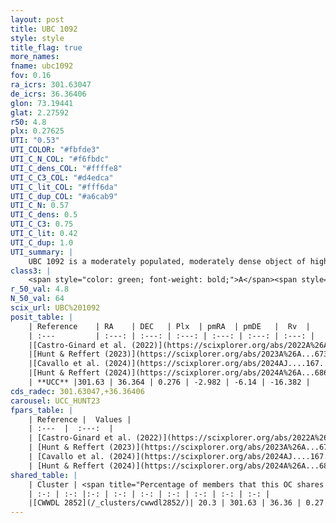 ```yaml
---
layout: post
title: UBC 1092
style: style
title_flag: true
more_names: 
fname: ubc1092
fov: 0.16
ra_icrs: 301.63047
de_icrs: 36.36406
glon: 73.19441
glat: 2.27592
r50: 4.8
plx: 0.27625
UTI: "0.53"
UTI_COLOR: "#fbfde3"
UTI_C_N_COL: "#f6fbdc"
UTI_C_dens_COL: "#ffffe8"
UTI_C_C3_COL: "#d4edca"
UTI_C_lit_COL: "#fff6da"
UTI_C_dup_COL: "#a6cab9"
UTI_C_N: 0.57
UTI_C_dens: 0.5
UTI_C_C3: 0.75
UTI_C_lit: 0.42
UTI_C_dup: 1.0
UTI_summary: |
    UBC 1092 is a moderately populated, moderately dense object of high C3 quality. It was recently reported in the literature. This object shares a small percentage of members with a later reported entry.
class3: |
    <span style="color: green; font-weight: bold;">A</span><span style="color: #FFC300; font-weight: bold;">B</span>
r_50_val: 4.8
N_50_val: 64
scix_url: UBC%201092
posit_table: |
    | Reference    | RA    | DEC   | Plx  | pmRA  | pmDE   |  Rv  |
    | :---         | :---: | :---: | :---: | :---: | :---: | :---: |
    |[Castro-Ginard et al. (2022)](https://scixplorer.org/abs/2022A%26A...661A.118C) | 301.61 | 36.34 | 0.27 | -2.99 | -6.13 | -1.18 |
    |[Hunt & Reffert (2023)](https://scixplorer.org/abs/2023A%26A...673A.114H) | 301.626 | 36.361 | 0.284 | -3.02 | -6.161 | -1.388 |
    |[Cavallo et al. (2024)](https://scixplorer.org/abs/2024AJ....167...12C) | 301.632 | 36.354 | 0.283 | -- | -- | -- |
    |[Hunt & Reffert (2024)](https://scixplorer.org/abs/2024A%26A...686A..42H) | 301.626 | 36.361 | 0.284 | -3.02 | -6.161 | -1.388 |
    | **UCC** |301.63 | 36.364 | 0.276 | -2.982 | -6.14 | -16.382 | 
cds_radec: 301.63047,+36.36406
carousel: UCC_HUNT23
fpars_table: |
    | Reference |  Values |
    | :---  |  :---:  |
    | [Castro-Ginard et al. (2022)](https://scixplorer.org/abs/2022A%26A...661A.118C) | `AV=2.008, Dist=3721, logAge=7.128` |
    | [Hunt & Reffert (2023)](https://scixplorer.org/abs/2023A%26A...673A.114H) | `AV50=2.15, diffAV50=2.081, MOD50=12.6, logAge50=8.031` |
    | [Cavallo et al. (2024)](https://scixplorer.org/abs/2024AJ....167...12C) | `AV50=2.31, dMod50=12.36, logAge50=8.22, [Fe/H]50=0.12` |
    | [Hunt & Reffert (2024)](https://scixplorer.org/abs/2024A%26A...686A..42H) | `MassJ=486.526` |
shared_table: |
    | Cluster | <span title="Percentage of members that this OC shares with the ones listed">%</span>   | RA   | DEC   | Plx   | pmRA  | pmDE  | Rv | UTI |
    | :-: | :-: |:-: | :-: | :-: | :-: | :-: | :-: | :-: |
    |[CWWDL 2852](/_clusters/cwwdl2852/)| 20.3 | 301.63 | 36.36 | 0.27 | -2.93 | -5.98 | 19.58 |0.08 |
---
```

